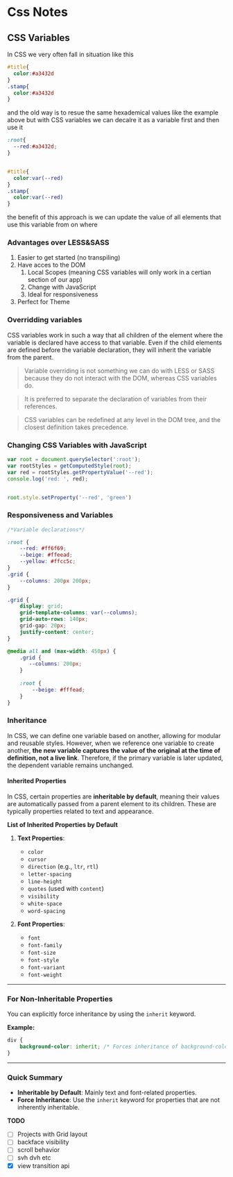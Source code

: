 # Css Notes 



## CSS Variables 

In CSS we very often fall in situation like this 
```css
#title{
  color:#a3432d
}
.stamp{
  color:#a3432d
}

```

and the old way is to resue the same hexademical values like the example above but with CSS variables we can decalre it as a variable first and then use it 
```css
:root{
  --red:#a3432d;
}


#title{
  color:var(--red)
}
.stamp{
  color:var(--red)
}
```
the benefit of this approach is we can update the value of all elements that use this variable from on where 



### Advantages over LESS&SASS

1. Easier to get started (no transpiling)
2. Have acces to the DOM 
   1. Local Scopes (meaning CSS variables will only work in a certian section of our app)
   2. Change with JavaScript
   3. Ideal for responsiveness
3. Perfect for Theme


### Overridding variables 



CSS variables work in such a way that all children of the element where the variable is declared have access to that variable. Even if the child elements are defined before the variable declaration, they will inherit the variable from the parent.

> Variable overriding is not something we can do with LESS or SASS because they do not interact with the DOM, whereas CSS variables do.

> It is preferred to separate the declaration of variables from their references.

> CSS variables can be redefined at any level in the DOM tree, and the closest definition takes precedence.


### Changing CSS Variables with JavaScript
```js
var root = document.querySelector(':root');
var rootStyles = getComputedStyle(root);
var red = rootStyles.getPropertyValue('--red');
console.log('red: ', red);


root.style.setProperty('--red', 'green')

```




### Responsiveness and Variables 

```css
/*Variable declarations*/

:root {
    --red: #ff6f69;
    --beige: #ffeead;
    --yellow: #ffcc5c;
}
.grid {
    --columns: 200px 200px;
}

.grid {
    display: grid;
    grid-template-columns: var(--columns);
    grid-auto-rows: 140px;
    grid-gap: 20px;
    justify-content: center;
}

@media all and (max-width: 450px) {
    .grid {
       --columns: 200px;   
    }
    
    :root {
        --beige: #fffead;
    }
}
```

### Inheritance 
In CSS, we can define one variable based on another, allowing for modular and reusable styles. However, when we reference one variable to create another, **the new variable captures the value of the original at the time of definition, not a live link**. Therefore, if the primary variable is later updated, the dependent variable remains unchanged.

#### Inherited Properties 
In CSS, certain properties are **inheritable by default**, meaning their values are automatically passed from a parent element to its children. These are typically properties related to text and appearance.

**List of Inherited Properties by Default**
1. **Text Properties**:
   - `color`
   - `cursor`
   - `direction` (e.g., `ltr`, `rtl`)
   - `letter-spacing`
   - `line-height`
   - `quotes` (used with `content`)
   - `visibility`
   - `white-space`
   - `word-spacing`

2. **Font Properties**:
   - `font`
   - `font-family`
   - `font-size`
   - `font-style`
   - `font-variant`
   - `font-weight`

---

### **For Non-Inheritable Properties**
You can explicitly force inheritance by using the `inherit` keyword.

**Example:**
```css
div {
    background-color: inherit; /* Forces inheritance of background-color */
}
```

---

### **Quick Summary**
- **Inheritable by Default**: Mainly text and font-related properties.
- **Force Inheritance**: Use the `inherit` keyword for properties that are not inherently inheritable.

**TODO**
- [ ] Projects with Grid layout
- [ ] backface visibility
- [ ] scroll behavior 
- [ ]  svh dvh etc 
- [x]  view transition api
